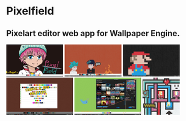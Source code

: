 # Pixelfield
## Pixelart editor web app for Wallpaper Engine.

<img src="images/main.jpg" width="30%"></img> <img src="images/ex.jpg" width="30%"></img> <img src="images/size.jpg" width="30%"></img> <img src="images/palettes.jpg" width="35.1286764706%"></img> <img src="images/settings.jpg" width="35.1286764706%"></img> <img src="images/style.jpg" width="19.7426470588%"></img> 
